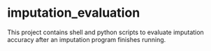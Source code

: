 # imputation_evaluation

This project contains shell and python scripts to evaluate imputation accuracy after an imputation program finishes running.
